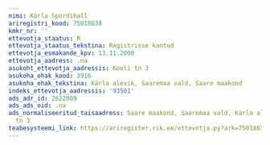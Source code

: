 ```yaml
---
nimi: Kärla Spordihall
ariregistri_kood: 75018638
kmkr_nr: ''
ettevotja_staatus: R
ettevotja_staatus_tekstina: Registrisse kantud
ettevotja_esmakande_kpv: 13.11.2000
ettevotja_aadress: .na
asukoht_ettevotja_aadressis: Kooli tn 3
asukoha_ehak_kood: 3916
asukoha_ehak_tekstina: Kärla alevik, Saaremaa vald, Saare maakond
indeks_ettevotja_aadressis: '93501'
ads_adr_id: 2622809
ads_ads_oid: .na
ads_normaliseeritud_taisaadress: Saare maakond, Saaremaa vald, Kärla alevik, Kooli
  tn 3
teabesysteemi_link: https://ariregister.rik.ee/ettevotja.py?ark=75018638&ref=rekvisiidid
---
```

